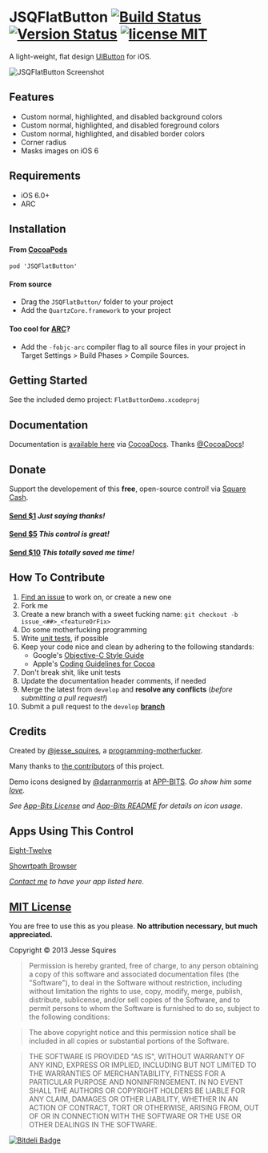 # JSQFlatButton [![Build Status](https://secure.travis-ci.org/jessesquires/JSQFlatButton.png)](http://travis-ci.org/jessesquires/JSQFlatButton) [![Version Status](https://cocoapod-badges.herokuapp.com/v/JSQFlatButton/badge.png)][docsLink] [![license MIT](http://b.repl.ca/v1/license-MIT-blue.png)][mitLink]

A light-weight, flat design [UIButton](https://developer.apple.com/library/ios/documentation/uikit/reference/UIButton_Class/UIButton/UIButton.html) for iOS.

![JSQFlatButton Screenshot][imgLink]

## Features

* Custom normal, highlighted, and disabled background colors
* Custom normal, highlighted, and disabled foreground colors
* Custom normal, highlighted, and disabled border colors
* Corner radius
* Masks images on iOS 6

## Requirements

* iOS 6.0+ 
* ARC

## Installation

#### From [CocoaPods](http://www.cocoapods.org)

`pod 'JSQFlatButton'`

#### From source

* Drag the `JSQFlatButton/` folder to your project
* Add the `QuartzCore.framework` to your project

#### Too cool for [ARC](https://developer.apple.com/library/mac/releasenotes/ObjectiveC/RN-TransitioningToARC/Introduction/Introduction.html)?

* Add the `-fobjc-arc` compiler flag to all source files in your project in Target Settings > Build Phases > Compile Sources.

## Getting Started

See the included demo project: `FlatButtonDemo.xcodeproj`

## Documentation

Documentation is [available here][docsLink] via [CocoaDocs](http://cocoadocs.org). Thanks [@CocoaDocs](https://twitter.com/CocoaDocs)!

## Donate

Support the developement of this **free**, open-source control! via [Square Cash](https://square.com/cash).

<h4><a href="mailto:jesse.squires.developer@gmail.com?cc=cash@square.com&subject=$1&body=Thanks for developing JSQFlatButton!">Send $1</a> <em>Just saying thanks!</em></h4>
<h4><a href="mailto:jesse.squires.developer@gmail.com?cc=cash@square.com&subject=$5&body=Thanks for developing JSQFlatButton!">Send $5</a> <em>This control is great!</em></h4>
<h4><a href="mailto:jesse.squires.developer@gmail.com?cc=cash@square.com&subject=$10&body=Thanks for developing JSQFlatButton!">Send $10</a> <em>This totally saved me time!</em></h4>

## How To Contribute

1. [Find an issue](https://github.com/jessesquires/JSQFlatButton/issues?sort=created&state=open) to work on, or create a new one
2. Fork me
3. Create a new branch with a sweet fucking name: `git checkout -b issue_<##>_<featureOrFix>`
4. Do some motherfucking programming
5. Write [unit tests](http://nshipster.com/unit-testing), if possible
6. Keep your code nice and clean by adhering to the following standards: 
    * Google's [Objective-C Style Guide](http://google-styleguide.googlecode.com/svn/trunk/objcguide.xml)
    * Apple's [Coding Guidelines for Cocoa](https://developer.apple.com/library/mac/documentation/Cocoa/Conceptual/CodingGuidelines/CodingGuidelines.html)
7. Don't break shit, like unit tests
8. Update the documentation header comments, if needed
9. Merge the latest from `develop` and **resolve any conflicts** (*before submitting a pull request!*)
10. Submit a pull request to the `develop` **[branch](https://github.com/jessesquires/JSQFlatButton/tree/develop)**

## Credits

Created by [@jesse_squires](https://twitter.com/jesse_squires), a [programming-motherfucker](http://programming-motherfucker.com).

Many thanks to [the contributors](https://github.com/jessesquires/JSQFlatButton/graphs/contributors) of this project.

Demo icons designed by [@darranmorris](https://twitter.com/darranmorris) at [APP-BITS](http://app-bits.com). *Go show him some [love](http://store.app-bits.com).*

*See [App-Bits License](https://raw.github.com/jessesquires/JSQFlatButton/master/appbits_license.txt) and [App-Bits README](https://raw.github.com/jessesquires/JSQFlatButton/master/appbits_readme.pdf) for details on icon usage.*

## Apps Using This Control

[Eight-Twelve](https://itunes.apple.com/us/app/eight-twelve/id648715570?mt=8)

[Showrtpath Browser](https://itunes.apple.com/us/app/showrtpath-browser/id773200599?mt=8)

*[Contact me](mailto:jesse.squires.developer@gmail.com) to have your app listed here.*

## [MIT License][mitLink]

You are free to use this as you please. **No attribution necessary, but much appreciated.**

Copyright &copy; 2013 Jesse Squires

>Permission is hereby granted, free of charge, to any person obtaining a copy of this software and associated documentation files (the "Software"), to deal in the Software without restriction, including without limitation the rights to use, copy, modify, merge, publish, distribute, sublicense, and/or sell copies of the Software, and to permit persons to whom the Software is furnished to do so, subject to the following conditions:

>The above copyright notice and this permission notice shall be included in all copies or substantial portions of the Software.

>THE SOFTWARE IS PROVIDED "AS IS", WITHOUT WARRANTY OF ANY KIND, EXPRESS OR IMPLIED, INCLUDING BUT NOT LIMITED TO THE WARRANTIES OF MERCHANTABILITY, FITNESS FOR A PARTICULAR PURPOSE AND NONINFRINGEMENT. IN NO EVENT SHALL THE AUTHORS OR COPYRIGHT HOLDERS BE LIABLE FOR ANY CLAIM, DAMAGES OR OTHER LIABILITY, WHETHER IN AN ACTION OF CONTRACT, TORT OR OTHERWISE, ARISING FROM, OUT OF OR IN CONNECTION WITH THE SOFTWARE OR THE USE OR OTHER DEALINGS IN THE SOFTWARE.

[docsLink]:http://cocoadocs.org/docsets/JSQFlatButton/2.0.0
[mitLink]:http://opensource.org/licenses/MIT
[imgLink]:https://raw.github.com/jessesquires/JSQFlatButton/master/Screenshots/screenshot.png

[![Bitdeli Badge](https://d2weczhvl823v0.cloudfront.net/jessesquires/jsqflatbutton/trend.png)](https://bitdeli.com/free "Bitdeli Badge")
